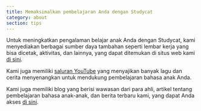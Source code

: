 ```yaml
---
title: Memaksimalkan pembelajaran Anda dengan Studycat
category: about
section: tips
---
```

Untuk meningkatkan pengalaman belajar anak Anda dengan Studycat, kami menyediakan berbagai sumber daya tambahan seperti lembar kerja yang bisa dicetak, aktivitas, dan lainnya, yang dapat ditemukan di situs web kami [di sini](https://studycat.com/learn/).


Kami juga memiliki [saluran YouTube](https://www.youtube.com/@learnwithstudycat) yang menyajikan banyak lagu dan cerita menyenangkan untuk mendukung pembelajaran bahasa anak Anda.


Kami juga memiliki blog yang berisi wawasan dari para ahli, artikel tentang pembelajaran bahasa anak-anak, dan berita terbaru kami, yang dapat Anda akses [di sini](https://studycat.com/blog/).